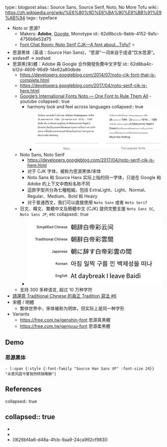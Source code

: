 type:: blogpost
alias:: Source Sans, Source Serif, Noto, No More Tofu
wiki:: https://zh.wikipedia.org/wiki/%E6%80%9D%E6%BA%90%E9%BB%91%E9%AB%94
tags:: typeface

- Noto or 思源?
	- Makers: **Adobe**, [Google](https://www.google.com/get/noto/), Monotype
	  id:: 62d8bccb-9abb-4152-9a1c-4756b6e52d75
	- [Font Chat Room: Noto Serif CJK—A font about...Tofu?](https://www.youtube.com/watch?v=V4jKzjWg4KQ) ⭐
- 思源黑体（英语：Source Han Sans)，“思源”一词来自于成语“饮水思源”。
- asdasdf -> asdsad
- 思源黑(宋)體：Adobe 與 Google 合作開發免費中文字型
  id:: 62d8ba4c-b12d-4606-96d9-14e62a80dbde
	- https://developers.googleblog.com/2014/07/noto-cjk-font-that-is-complete.html
	- https://developers.googleblog.com/2017/04/noto-serif-cjk-is-here.html
	- [Google’s International Fonts Noto — One Font to Rule Them All](https://www.youtube.com/watch?v=AAzvk9HSi84) - youtube
	  collapsed:: true
		- harmony look and feel across languages
		  collapsed:: true
			- ![image.png](../assets/image_1626875734671_0.png)
	- Noto Sans, Noto Serif
		- https://developers.googleblog.com/2017/04/noto-serif-cjk-is-here.html
		- 对于 CJK 字体，被称为思源黑体/宋体
		- Noto Sans 和 Source Hans 实际上指的同一字体，只是在 Google 和 Adobe 的上下文中商标名称不同
		- 這款字型共分為七種粗細，包括 ExtraLight、Light、Normal、Regular、Medium、Bold 和 Heavy
		- 对于普通西文，我们可以直接使用 `Noto Sans` 或者 `Noto Serif`
	- 日文、韓文、繁體中文及簡體中文 (CJK) 提供完整支援 `Noto Sans SC`, `Noto Sans JP`, etc
	  collapsed:: true
		- ![image.png](../assets/image_1626797567147_0.png)
	- 支持 300 多种语言, 超过 10 万种字符
- [請還原 Traditional Chinese 的眞正 Tradition 寫法 #6](https://github.com/adobe-fonts/source-han-sans/issues/6)
- 宋體 / 明體
	- 繁体世界中，宋体被称为明体，但实际上是同一种字形
- Variants
	- https://free.com.tw/genshin-font 思源真黑體
	- https://free.com.tw/genjyuu-font 思源柔黑體
## Demo
### 思源黑体
	- [:span {:style {:font-family "Source Han Sans VF" :font-size 24}} "永意风国今警我然转随鹰酬"]
## References
collapsed:: true

collapsed:: true
-
-
-
- ((626bf4a6-d48a-4fcb-9aa9-24ca992cf983))